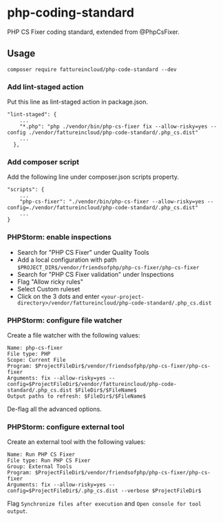# php-coding-standard
PHP CS Fixer coding standard, extended from @PhpCsFixer.

## Usage

```
composer require fattureincloud/php-code-standard --dev
```

### Add lint-staged action
Put this line as lint-staged action in package.json.
```
"lint-staged": {
    ...
    "*.php": "php ./vendor/bin/php-cs-fixer fix --allow-risky=yes --config ./vendor/fattureincloud/php-code-standard/.php_cs.dist"
    ...
  },
```

### Add composer script
Add the following line under composer.json scripts property.
```
"scripts": {
    ...
    "php-cs-fixer": "./vendor/bin/php-cs-fixer --allow-risky=yes --config=./vendor/fattureincloud/php-code-standard/.php_cs.dist"
    ...
}
```

### PHPStorm: enable inspections
- Search for "PHP CS Fixer" under Quality Tools
- Add a local configuration with path `$PROJECT_DIR$/vendor/friendsofphp/php-cs-fixer/php-cs-fixer`
- Search for "PHP CS Fixer validation" under Inspections
- Flag "Allow ricky rules"
- Select Custom ruleset
- Click on the 3 dots and enter `<your-project-directory>/vendor/fattureincloud/php-code-standard/.php_cs.dist`

### PHPStorm: configure file watcher
Create a file watcher with the following values:
```
Name: php-cs-fixer
File type: PHP
Scope: Current File
Program: $ProjectFileDir$/vendor/friendsofphp/php-cs-fixer/php-cs-fixer
Arguments: fix --allow-risky=yes --config=$ProjectFileDir$/vendor/fattureincloud/php-code-standard/.php_cs.dist $FileDir$/$FileName$
Output paths to refresh: $FileDir$/$FileName$
```
De-flag all the advanced options.

### PHPStorm: configure external tool
Create an external tool with the following values:
```
Name: Run PHP CS Fixer
File type: Run PHP CS Fixer
Group: External Tools
Program: $ProjectFileDir$/vendor/friendsofphp/php-cs-fixer/php-cs-fixer
Arguments: fix --allow-risky=yes --config=$ProjectFileDir$/.php_cs.dist --verbose $ProjectFileDir$
```
Flag `Synchronize files after execution` and `Open console for tool output`.
